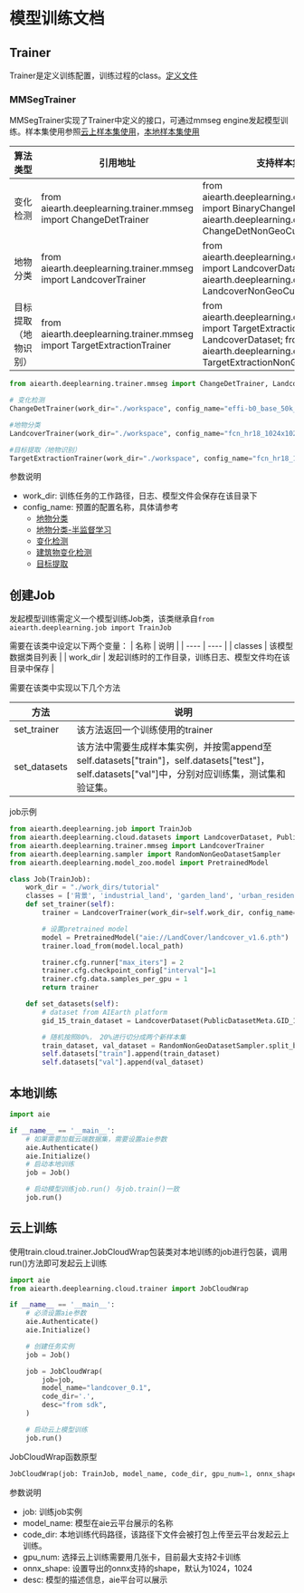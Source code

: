 # 模型训练文档


## Trainer

Trainer是定义训练配置，训练过程的class。[定义文件](../../aiearth/deeplearning/trainer/trainer.py)

### MMSegTrainer
MMSegTrainer实现了Trainer中定义的接口，可通过mmseg engine发起模型训练。样本集使用参照[云上样本集使用](../dataset/cloud.md)，[本地样本集使用](../dataset/custom.md)

|  算法类型   | 引用地址  | 支持样本集类型
|  ----  | ----  | ---- |
| 变化检测  | from aiearth.deeplearning.trainer.mmseg import ChangeDetTrainer  | from aiearth.deeplearning.cloud.datasets import BinaryChangeDetDataset; from aiearth.deeplearning.datasets import ChangeDetNonGeoCustomDataset |
| 地物分类 | from aiearth.deeplearning.trainer.mmseg import LandcoverTrainer | from aiearth.deeplearning.cloud.datasets import LandcoverDataset; from aiearth.deeplearning.datasets import LandcoverNonGeoCustomDataset | 
| 目标提取（地物识别）| from aiearth.deeplearning.trainer.mmseg import TargetExtractionTrainer | from aiearth.deeplearning.cloud.datasets import TargetExtractionDataset, LandcoverDataset; from aiearth.deeplearning.datasets import TargetExtractionNonGeoCustomDataset|



```python
from aiearth.deeplearning.trainer.mmseg import ChangeDetTrainer, LandcoverTrainer, TargetExtractionTrainer

# 变化检测
ChangeDetTrainer(work_dir="./workspace", config_name="effi-b0_base_50k_new256_cosine_lr_batch_128_adamw")

#地物分类
LandcoverTrainer(work_dir="./workspace", config_name="fcn_hr18_1024x1024_16k_landcover")

#目标提取（地物识别）
TargetExtractionTrainer(work_dir="./workspace", config_name="fcn_hr18_1024x1024_40k4_bceious1w1.0")
```

参数说明
* work_dir: 训练任务的工作路径，日志、模型文件会保存在该目录下
* config_name: 预置的配置名称，具体请参考
  + [地物分类](../../aiearth/deeplearning/trainer/mmseg/configs/LandCover/README.md)
  + [地物分类-半监督学习](../../aiearth/deeplearning/trainer/mmseg/configs/LandCover/README.md#配置4-半监督训练mkd)
  + [变化检测](../../aiearth/deeplearning/trainer/mmseg/configs/ChangeDet/README.md)
  + [建筑物变化检测](../../aiearth/deeplearning/trainer/mmseg/configs/BuildingChange/README.md)
  + [目标提取](../../aiearth/deeplearning/trainer/mmseg/configs/TargetExtraction/README.md)




## 创建Job
发起模型训练需定义一个模型训练Job类，该类继承自`from aiearth.deeplearning.job import TrainJob`


需要在该类中设定以下两个变量：
|  名称   | 说明  |
|  ----  | ----  |
| classes  | 该模型数据类目列表 |
| work_dir  | 发起训练时的工作目录，训练日志、模型文件均在该目录中保存 |

需要在该类中实现以下几个方法

|  方法   | 说明  |
|  ----  | ----  |
| set_trainer  | 该方法返回一个训练使用的trainer |
| set_datasets  | 该方法中需要生成样本集实例，并按需append至self.datasets["train"]，self.datasets["test"]，self.datasets["val"]中，分别对应训练集，测试集和验证集。



job示例
```python
from aiearth.deeplearning.job import TrainJob
from aiearth.deeplearning.cloud.datasets import LandcoverDataset, PublicDatasetMeta
from aiearth.deeplearning.trainer.mmseg import LandcoverTrainer
from aiearth.deeplearning.sampler import RandomNonGeoDatasetSampler
from aiearth.deeplearning.model_zoo.model import PretrainedModel

class Job(TrainJob):
    work_dir = "./work_dirs/tutorial"
    classes = ['背景', 'industrial_land', 'garden_land', 'urban_residential', 'arbor_forest', 'rural_residential', 'shrub_land', 'traffic_land', 'natural_meadow', 'paddy_field', 'artificial_meadow', 'irrigated_land', 'river', 'dry_cropland', 'lake', 'pond']
    def set_trainer(self):
        trainer = LandcoverTrainer(work_dir=self.work_dir, config_name="fcn_hr48_1024x1024_16k_landcover")

        # 设置pretrained model
        model = PretrainedModel("aie://LandCover/landcover_v1.6.pth")
        trainer.load_from(model.local_path)

        trainer.cfg.runner["max_iters"] = 2  
        trainer.cfg.checkpoint_config["interval"]=1
        trainer.cfg.data.samples_per_gpu = 1
        return trainer

    def set_datasets(self):
        # dataset from AIEarth platform
        gid_15_train_dataset = LandcoverDataset(PublicDatasetMeta.GID_15_TRAIN["dataset_id"], data_root=self.work_dir)

        # 随机按照80%， 20%进行切分成两个新样本集
        train_dataset, val_dataset = RandomNonGeoDatasetSampler.split_by_percent(gid_15_train_dataset, 0.8)
        self.datasets["train"].append(train_dataset)
        self.datasets["val"].append(val_dataset)

```


## 本地训练


```python
import aie

if __name__ == '__main__':
    # 如果需要加载云端数据集，需要设置aie参数
    aie.Authenticate()
    aie.Initialize()
    # 启动本地训练
    job = Job()

    # 启动模型训练job.run() 与job.train()一致
    job.run()

```


## 云上训练


使用train.cloud.trainer.JobCloudWrap包装类对本地训练的job进行包装，调用run()方法即可发起云上训练


```python
import aie
from aiearth.deeplearning.cloud.trainer import JobCloudWrap

if __name__ == '__main__':
    # 必须设置aie参数
    aie.Authenticate()
    aie.Initialize()

    # 创建任务实例
    job = Job()

    job = JobCloudWrap(
        job=job,
        model_name="landcover_0.1",
        code_dir='.',
        desc="from sdk",
    )

    # 启动云上模型训练
    job.run()

```

JobCloudWrap函数原型

```python
JobCloudWrap(job: TrainJob, model_name, code_dir, gpu_num=1, onnx_shape=(1024, 1024), desc="")
```

参数说明
* job: 训练job实例
* model_name: 模型在aie云平台展示的名称
* code_dir: 本地训练代码路径，该路径下文件会被打包上传至云平台发起云上训练。
* gpu_num: 选择云上训练需要用几张卡，目前最大支持2卡训练
* onnx_shape: 设置导出的onnx支持的shape，默认为1024，1024
* desc: 模型的描述信息，aie平台可以展示
